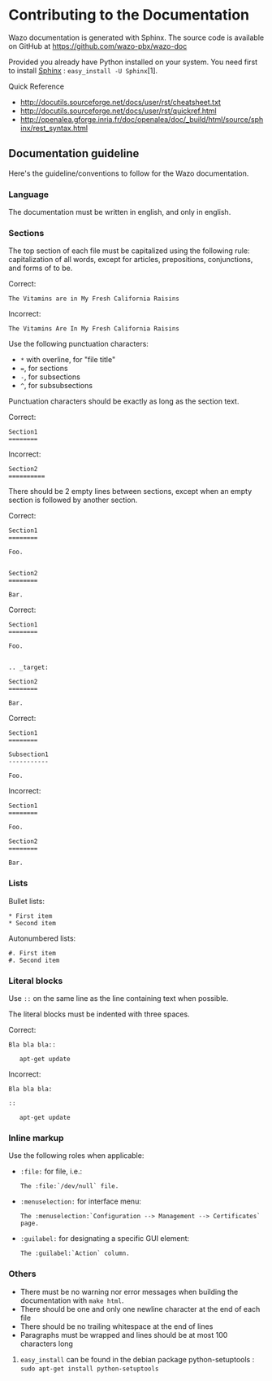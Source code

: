 # Contributing to the Documentation

Wazo documentation is generated with Sphinx. The source code is
available on GitHub at <https://github.com/wazo-pbx/wazo-doc>

Provided you already have Python installed on your system. You need
first to install [Sphinx](http://sphinx.pocoo.org/) : `easy_install -U
Sphinx`\[1\].

Quick
    Reference

  - <http://docutils.sourceforge.net/docs/user/rst/cheatsheet.txt>
  - <http://docutils.sourceforge.net/docs/user/rst/quickref.html>
  - <http://openalea.gforge.inria.fr/doc/openalea/doc/_build/html/source/sphinx/rest_syntax.html>

## Documentation guideline

Here's the guideline/conventions to follow for the Wazo documentation.

### Language

The documentation must be written in english, and only in english.

### Sections

The top section of each file must be capitalized using the following
rule: capitalization of all words, except for articles, prepositions,
conjunctions, and forms of to be.

Correct:

    The Vitamins are in My Fresh California Raisins

Incorrect:

    The Vitamins Are In My Fresh California Raisins

Use the following punctuation characters:

  - `*` with overline, for "file title"
  - `=`, for sections
  - `-`, for subsections
  - `^`, for subsubsections

Punctuation characters should be exactly as long as the section text.

Correct:

    Section1
    ========

Incorrect:

    Section2
    ==========

There should be 2 empty lines between sections, except when an empty
section is followed by another section.

Correct:

    Section1
    ========
    
    Foo.
    
    
    Section2
    ========
    
    Bar.

Correct:

    Section1
    ========
    
    Foo.
    
    
    .. _target:
    
    Section2
    ========
    
    Bar.

Correct:

    Section1
    ========
    
    Subsection1
    -----------
    
    Foo.

Incorrect:

    Section1
    ========
    
    Foo.
    
    Section2
    ========
    
    Bar.

### Lists

Bullet lists:

    * First item
    * Second item

Autonumbered lists:

    #. First item
    #. Second item

### Literal blocks

Use `::` on the same line as the line containing text when possible.

The literal blocks must be indented with three spaces.

Correct:

    Bla bla bla::
    
       apt-get update

Incorrect:

    Bla bla bla:
    
    ::
    
       apt-get update

### Inline markup

Use the following roles when applicable:

  - `:file:` for file, i.e.:
    
        The :file:`/dev/null` file.

  - `:menuselection:` for interface
        menu:
    
        The :menuselection:`Configuration --> Management --> Certificates` page.

  - `:guilabel:` for designating a specific GUI element:
    
        The :guilabel:`Action` column.

### Others

  - There must be no warning nor error messages when building the
    documentation with `make html`.
  - There should be one and only one newline character at the end of
    each file
  - There should be no trailing whitespace at the end of lines
  - Paragraphs must be wrapped and lines should be at most 100
    characters long

<!-- end list -->

1.  `easy_install` can be found in the debian package python-setuptools
    : `sudo apt-get install python-setuptools`
